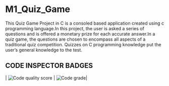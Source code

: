 # M1_Quiz_Game

   This Quiz Game Project in C is a consoled based application created using c programming language.In this project, the user is asked a series of questions and is offered a monetary prize for each accurate answer.In a quiz game, the questions are chosen to encompass all aspects of a traditional quiz competition. Quizzes on C programming knowledge put the user’s general knowledge to the test.
   
## CODE INSPECTOR BADGES

| ![Code quality score](https://api.codiga.io/project/29971/score/svg ) | ![Code grade](https://api.codiga.io/project/29971/status/svg )|
